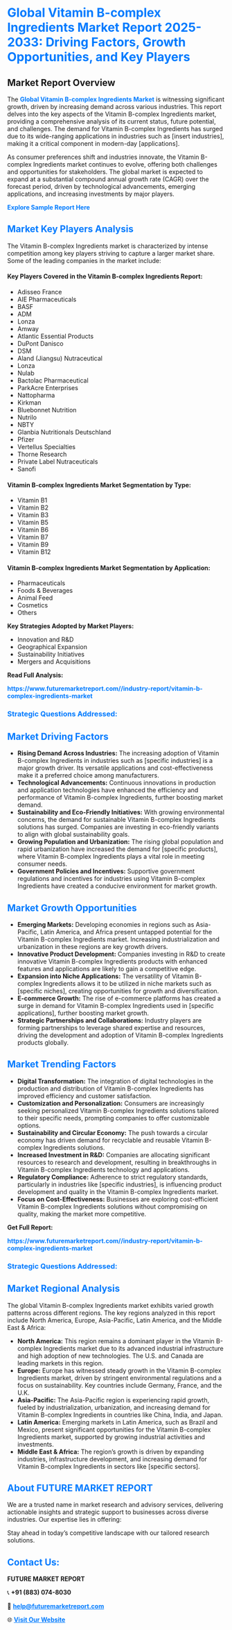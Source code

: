 <h1 style="color: #007BFF;">Global Vitamin B-complex Ingredients Market Report 2025-2033: Driving Factors, Growth Opportunities, and Key Players</h1>

<section id="overview">
<h2>Market Report Overview</h2>
<p>The <a href="https://www.futuremarketreport.com//industry-report/vitamin-b-complex-ingredients-market" style="color: #007BFF; text-decoration: none;"><strong>Global Vitamin B-complex Ingredients Market</strong></a> is witnessing significant growth, driven by increasing demand across various industries. This report delves into the key aspects of the Vitamin B-complex Ingredients market, providing a comprehensive analysis of its current status, future potential, and challenges. The demand for Vitamin B-complex Ingredients has surged due to its wide-ranging applications in industries such as [insert industries], making it a critical component in modern-day [applications].</p>
<p>As consumer preferences shift and industries innovate, the Vitamin B-complex Ingredients market continues to evolve, offering both challenges and opportunities for stakeholders. The global market is expected to expand at a substantial compound annual growth rate (CAGR) over the forecast period, driven by technological advancements, emerging applications, and increasing investments by major players.</p>
</section>

<section id="overview">
<p><a href="https://www.futuremarketreport.com//request-sample/reportId=82776" style="color: #007BFF; text-decoration: none;"><strong>Explore Sample Report Here</strong></a></p>
</section>

<section id="key-players">
<h2 style="color: #007BFF;">Market Key Players Analysis</h2>
<p>The Vitamin B-complex Ingredients market is characterized by intense competition among key players striving to capture a larger market share. Some of the leading companies in the market include:</p>
<h4>Key Players Covered in the Vitamin B-complex Ingredients Report:</h4>
<ul><li>Adisseo France</li><li>AIE Pharmaceuticals</li><li>BASF</li><li>ADM</li><li>Lonza</li><li>Amway</li><li>Atlantic Essential Products</li><li>DuPont Danisco</li><li>DSM</li><li>Aland (Jiangsu) Nutraceutical</li><li>Lonza</li><li>Nulab</li><li>Bactolac Pharmaceutical</li><li>ParkAcre Enterprises</li><li>Nattopharma</li><li>Kirkman</li><li>Bluebonnet Nutrition</li><li>Nutrilo</li><li>NBTY</li><li>Glanbia Nutritionals Deutschland</li><li>Pfizer</li><li>Vertellus Specialties</li><li>Thorne Research</li><li>Private Label Nutraceuticals</li><li>Sanofi</li></ul>
<h4>Vitamin B-complex Ingredients Market Segmentation by Type:</h4>
<ul><li>Vitamin B1</li><li>Vitamin B2</li><li>Vitamin B3</li><li>Vitamin B5</li><li>Vitamin B6</li><li>Vitamin B7</li><li>Vitamin B9</li><li>Vitamin B12</li></ul>

<h4>Vitamin B-complex Ingredients Market Segmentation by Application:</h4>
<ul><li>Pharmaceuticals</li><li>Foods &amp; Beverages</li><li>Animal Feed</li><li>Cosmetics</li><li>Others</li></ul>
<p><strong>Key Strategies Adopted by Market Players:</strong></p>
<ul>
<li>Innovation and R&D</li>
<li>Geographical Expansion</li>
<li>Sustainability Initiatives</li>
<li>Mergers and Acquisitions</li>
</ul>
</section>

<section>
<p><strong>Read Full Analysis: </strong></p><a href="https://www.futuremarketreport.com//industry-report/vitamin-b-complex-ingredients-market" style="color: #007BFF; text-decoration: none;"><strong>https://www.futuremarketreport.com//industry-report/vitamin-b-complex-ingredients-market</strong></a>
<h3 style="color: #007BFF;">Strategic Questions Addressed:</h3>
</section>

<section id="driving-factors">
<h2 style="color: #007BFF;">Market Driving Factors</h2>
<ul>
<li><strong>Rising Demand Across Industries:</strong> The increasing adoption of Vitamin B-complex Ingredients in industries such as [specific industries] is a major growth driver. Its versatile applications and cost-effectiveness make it a preferred choice among manufacturers.</li>
<li><strong>Technological Advancements:</strong> Continuous innovations in production and application technologies have enhanced the efficiency and performance of Vitamin B-complex Ingredients, further boosting market demand.</li>
<li><strong>Sustainability and Eco-Friendly Initiatives:</strong> With growing environmental concerns, the demand for sustainable Vitamin B-complex Ingredients solutions has surged. Companies are investing in eco-friendly variants to align with global sustainability goals.</li>
<li><strong>Growing Population and Urbanization:</strong> The rising global population and rapid urbanization have increased the demand for [specific products], where Vitamin B-complex Ingredients plays a vital role in meeting consumer needs.</li>
<li><strong>Government Policies and Incentives:</strong> Supportive government regulations and incentives for industries using Vitamin B-complex Ingredients have created a conducive environment for market growth.</li>
</ul>
</section>

<section id="growth-opportunities">
<h2 style="color: #007BFF;">Market Growth Opportunities</h2>
<ul>
<li><strong>Emerging Markets:</strong> Developing economies in regions such as Asia-Pacific, Latin America, and Africa present untapped potential for the Vitamin B-complex Ingredients market. Increasing industrialization and urbanization in these regions are key growth drivers.</li>
<li><strong>Innovative Product Development:</strong> Companies investing in R&D to create innovative Vitamin B-complex Ingredients products with enhanced features and applications are likely to gain a competitive edge.</li>
<li><strong>Expansion into Niche Applications:</strong> The versatility of Vitamin B-complex Ingredients allows it to be utilized in niche markets such as [specific niches], creating opportunities for growth and diversification.</li>
<li><strong>E-commerce Growth:</strong> The rise of e-commerce platforms has created a surge in demand for Vitamin B-complex Ingredients used in [specific applications], further boosting market growth.</li>
<li><strong>Strategic Partnerships and Collaborations:</strong> Industry players are forming partnerships to leverage shared expertise and resources, driving the development and adoption of Vitamin B-complex Ingredients products globally.</li>
</ul>
</section>

<section id="trending-factors">
<h2 style="color: #007BFF;">Market Trending Factors</h2>
<ul>
<li><strong>Digital Transformation:</strong> The integration of digital technologies in the production and distribution of Vitamin B-complex Ingredients has improved efficiency and customer satisfaction.</li>
<li><strong>Customization and Personalization:</strong> Consumers are increasingly seeking personalized Vitamin B-complex Ingredients solutions tailored to their specific needs, prompting companies to offer customizable options.</li>
<li><strong>Sustainability and Circular Economy:</strong> The push towards a circular economy has driven demand for recyclable and reusable Vitamin B-complex Ingredients solutions.</li>
<li><strong>Increased Investment in R&D:</strong> Companies are allocating significant resources to research and development, resulting in breakthroughs in Vitamin B-complex Ingredients technology and applications.</li>
<li><strong>Regulatory Compliance:</strong> Adherence to strict regulatory standards, particularly in industries like [specific industries], is influencing product development and quality in the Vitamin B-complex Ingredients market.</li>
<li><strong>Focus on Cost-Effectiveness:</strong> Businesses are exploring cost-efficient Vitamin B-complex Ingredients solutions without compromising on quality, making the market more competitive.</li>
</ul>
</section>

<section>
<p><strong>Get Full Report: </strong></p><a href="https://www.futuremarketreport.com//industry-report/vitamin-b-complex-ingredients-market" style="color: #007BFF; text-decoration: none;"><strong>https://www.futuremarketreport.com//industry-report/vitamin-b-complex-ingredients-market</strong></a>
<h3 style="color: #007BFF;">Strategic Questions Addressed:</h3>
</section>


<section id="regional-analysis">
<h2 style="color: #007BFF;">Market Regional Analysis</h2>
<p>The global Vitamin B-complex Ingredients market exhibits varied growth patterns across different regions. The key regions analyzed in this report include North America, Europe, Asia-Pacific, Latin America, and the Middle East & Africa:</p>
<ul>
<li><strong>North America:</strong> This region remains a dominant player in the Vitamin B-complex Ingredients market due to its advanced industrial infrastructure and high adoption of new technologies. The U.S. and Canada are leading markets in this region.</li>
<li><strong>Europe:</strong> Europe has witnessed steady growth in the Vitamin B-complex Ingredients market, driven by stringent environmental regulations and a focus on sustainability. Key countries include Germany, France, and the U.K.</li>
<li><strong>Asia-Pacific:</strong> The Asia-Pacific region is experiencing rapid growth, fueled by industrialization, urbanization, and increasing demand for Vitamin B-complex Ingredients in countries like China, India, and Japan.</li>
<li><strong>Latin America:</strong> Emerging markets in Latin America, such as Brazil and Mexico, present significant opportunities for the Vitamin B-complex Ingredients market, supported by growing industrial activities and investments.</li>
<li><strong>Middle East & Africa:</strong> The region’s growth is driven by expanding industries, infrastructure development, and increasing demand for Vitamin B-complex Ingredients in sectors like [specific sectors].</li>
</ul>
</section>

<footer>
<h2 style="color: #007BFF;">About FUTURE MARKET REPORT</h2>
<p>We are a trusted name in market research and advisory services, delivering actionable insights and strategic support to businesses across diverse industries. Our expertise lies in offering:</p>

<p>Stay ahead in today’s competitive landscape with our tailored research solutions.</p>

<h2 style="color: #007BFF;">Contact Us:</h2>
<p><strong>FUTURE MARKET REPORT</strong></p>
<p>📞 <strong>+91 (883) 074-8030</strong></p>
<p>📧 <strong><a href="mailto:help@futuremarketreport.com" style="color: #007BFF;">help@futuremarketreport.com</a></strong></p>
<p>🌐 <strong><a href="https://www.futuremarketreport.com/" style="color: #007BFF;">Visit Our Website</a></strong></p>
</footer>